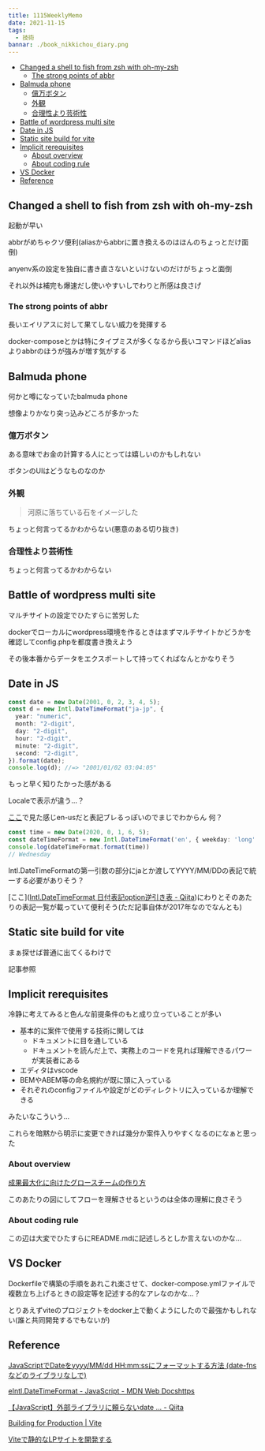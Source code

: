 ```yaml
---
title: 1115WeeklyMemo
date: 2021-11-15
tags:
  - 技術
bannar: ./book_nikkichou_diary.png
---
```


- [Changed a shell to fish from zsh with oh-my-zsh](#changed-a-shell-to-fish-from-zsh-with-oh-my-zsh)
  - [The strong points of abbr](#the-strong-points-of-abbr)
- [Balmuda phone](#balmuda-phone)
  - [億万ボタン](#億万ボタン)
  - [外観](#外観)
  - [合理性より芸術性](#合理性より芸術性)
- [Battle of wordpress multi site](#battle-of-wordpress-multi-site)
- [Date in JS](#date-in-js)
- [Static site build for vite](#static-site-build-for-vite)
- [Implicit rerequisites](#implicit-rerequisites)
  - [About overview](#about-overview)
  - [About coding rule](#about-coding-rule)
- [VS Docker](#vs-docker)
- [Reference](#reference)

## Changed a shell to fish from zsh with oh-my-zsh

起動が早い

abbrがめちゃクソ便利(aliasからabbrに置き換えるのはほんのちょっとだけ面倒)

anyenv系の設定を独自に書き直さないといけないのだけがちょっと面倒

それ以外は補完も爆速だし使いやすいしでわりと所感は良さげ

### The strong points of abbr

長いエイリアスに対して果てしない威力を発揮する

docker-composeとかは特にタイプミスが多くなるから長いコマンドほどaliasよりabbrのほうが強みが増す気がする

## Balmuda phone

何かと噂になっていたbalmuda phone

想像よりかなり突っ込みどころが多かった

###  億万ボタン

ある意味でお金の計算する人にとっては嬉しいのかもしれない

ボタンのUIはどうなものなのか

### 外観

> 河原に落ちている石をイメージした

ちょっと何言ってるかわからない(悪意のある切り抜き)

### 合理性より芸術性

ちょっと何言ってるかわからない

## Battle of wordpress multi site

マルチサイトの設定でひたすらに苦労した

dockerでローカルにwordpress環境を作るときはまずマルチサイトかどうかを確認してconfig.phpを都度書き換えよう

その後本番からデータをエクスポートして持ってくればなんとかなりそう

## Date in JS

```typescript : sample01.ts
const date = new Date(2001, 0, 2, 3, 4, 5);
const d = new Intl.DateTimeFormat("ja-jp", {
  year: "numeric",
  month: "2-digit",
  day: "2-digit",
  hour: "2-digit",
  minute: "2-digit",
  second: "2-digit",
}).format(date);
console.log(d); //=> "2001/01/02 03:04:05"
```

もっと早く知りたかった感がある

Localeで表示が違う…？

[ここ](https://intl-date-time-format-checker.pages.dev/)で見た感じen-usだと表記ブレるっぽいのでまじでわからん 何？

```typescript : sample02.ts
const time = new Date(2020, 0, 1, 6, 5);
const dateTimeFormat = new Intl.DateTimeFormat('en', { weekday: 'long' }); // jp → enに修正
console.log(dateTimeFormat.format(time))
// Wednesday
```

Intl.DateTimeFormatの第一引数の部分にjaとか渡してYYYY/MM/DDの表記で統一する必要がありそう？

[ここ]([Intl.DateTimeFormat 日付表記option逆引き表 - Qiita](https://qiita.com/miyukiw/items/df979c83bc85a2ca18fe))にわりとそのあたりの表記一覧が載っていて便利そう(ただ記事自体が2017年なのでなんとも)

## Static site build for vite

まぁ探せば普通に出てくるわけで

記事参照

## Implicit rerequisites 

冷静に考えてみると色んな前提条件のもと成り立っていることが多い

- 基本的に案件で使用する技術に関しては
  - ドキュメントに目を通している
  - ドキュメントを読んだ上で、実務上のコードを見れば理解できるパワーが実装者にある
- エディタはvscode
- BEMやABEM等の命名規約が既に頭に入っている
- それぞれのconfigファイルや設定がどのディレクトリに入っているか理解できる

みたいなこういう…

これらを暗黙から明示に変更できれば幾分か案件入りやすくなるのになぁと思った

### About overview

[成果最大化に向けたグロースチームの作り方](https://developers.cyberagent.co.jp/blog/archives/31316/#:~:text=%E3%83%9D%E3%82%A4%E3%83%B3%E3%83%88%E2%91%A0%EF%BC%9A%E7%82%B9%E3%81%A7%E8%A9%B1%E3%81%95%E3%81%AA%E3%81%84%E3%80%82%E4%B8%8A%E6%B5%81%E3%81%8B%E3%82%89%E5%85%A8%E3%81%A6%E3%82%92%E3%83%81%E3%83%BC%E3%83%A0%E3%81%AB%E3%82%A4%E3%83%B3%E3%82%B9%E3%83%88%E3%83%BC%E3%83%AB%E3%81%97%E3%80%81%E5%85%A8%E4%BD%93%E5%83%8F%E3%82%92%E6%8A%8A%E6%8F%A1%E3%81%97%E3%81%A6%E3%82%82%E3%82%89%E3%81%86)

このあたりの図にしてフローを理解させるというのは全体の理解に良さそう

### About coding rule

この辺は大変でひたすらにREADME.mdに記述しろとしか言えないのかな…

## VS Docker

Dockerfileで構築の手順をあれこれ楽させて、docker-compose.ymlファイルで複数立ち上げるときの設定等を記述する的なアレなのかな…？

とりあえずviteのプロジェクトをdocker上で動くようにしたので最強かもしれない(誰と共同開発するでもないが)

## Reference

[JavaScriptでDateをyyyy/MM/dd HH:mm:ssにフォーマットする方法 (date-fnsなどのライブラリなしで)](https://qiita.com/suin/items/122b24c246ce51fa5103)

[eIntl.DateTimeFormat - JavaScript - MDN Web Docshttps](https://developer.mozilla.org/ja/docs/Web/JavaScript/Reference/Global_Objects/Intl/DateTimeFormat)

[【JavaScript】外部ライブラリに頼らないdate ... - Qiita](https://qiita.com/hinaqiita/items/d5737855a3abe071a168)

[Building for Production | Vite](https://vitejs.dev/guide/build.html)

[Viteで静的なLPサイトを開発する](https://zenn.dev/junseinagao/scraps/a4e6b1413ff26e)
